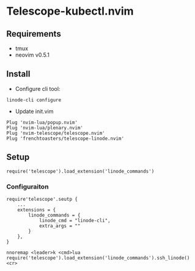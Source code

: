 # Telescope-kubectl.nvim

## Requirements

* tmux
* neovim v0.5.1

## Install

* Configure cli tool:
```
linode-cli configure
```

* Update init.vim
```
Plug 'nvim-lua/popup.nvim'
Plug 'nvim-lua/plenary.nvim'
Plug 'nvim-telescope/telescope.nvim'
Plug 'frenchtoasters/telescope-linode.nvim'
```

## Setup

```
require('telescope').load_extension('linode_commands')
```

### Configuraiton

```
require'telescope'.seutp {
	...
	extensions = {
		linode_commands = {
			linode_cmd = "linode-cli",
			extra_args = ""
		}
	},
}
```

```
nnoremap <leader>k <cmd>lua require('telescope').load_extension('linode_commands').ssh_linode()<cr>
```
